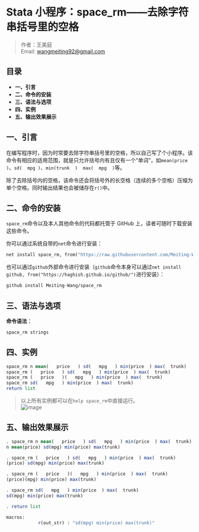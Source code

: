 # Stata 小程序：space_rm——去除字符串括号里的空格

> 作者：王美庭  
> Email: wangmeiting92@gmail.com

## 目录

- **一、引言**
- **二、命令的安装**
- **三、语法与选项**
- **四、实例**
- **五、输出效果展示**

## 一、引言

在编写程序时，因为时常要去除字符串括号里的空格，所以自己写了个小程序。该命令有相应的适用范围，就是只允许括号内有且仅有一个“单词”，如`mean(price )`、`sd(  mpg )`、`min(trunk  )  max(  mpg  )`等。

除了去除括号内的空格，该命令还会将括号外的长空格（连续的多个空格）压缩为单个空格。同时输出结果也会被储存在`r()`中。

## 二、命令的安装

`space_rm`命令以及本人其他命令的代码都托管于 GitHub 上，读者可随时下载安装这些命令。

你可以通过系统自带的`net`命令进行安装：

```stata
net install space_rm, from("https://raw.githubusercontent.com/Meiting-Wang/space_rm/master")
```

也可以通过`github`外部命令进行安装（`github`命令本身可以通过`net install github, from("https://haghish.github.io/github/")`进行安装）：

```stata
github install Meiting-Wang/space_rm
```

## 三、语法与选项

**命令语法**：

```stata
space_rm strings
```

## 四、实例

```stata
space_rm n mean(   price   ) sd(   mpg   ) min(price  ) max(  trunk)
space_rm (   price   ) sd(   mpg   ) min(price  ) max(  trunk)
space_rm (   price   )(   mpg   ) min(price  ) max(  trunk)
space_rm sd(   mpg   ) min(price  ) max(  trunk)
return list
```

> 以上所有实例都可以在`help space_rm`中直接运行。  
> ![image](https://user-images.githubusercontent.com/42256486/90331475-3ce06600-dfe7-11ea-8add-931f15ddb7af.png)

## 五、输出效果展示

```stata
. space_rm n mean(   price   ) sd(   mpg   ) min(price  ) max(  trunk)
n mean(price) sd(mpg) min(price) max(trunk)

. space_rm (   price   ) sd(   mpg   ) min(price  ) max(  trunk)
(price) sd(mpg) min(price) max(trunk)

. space_rm (   price   )(   mpg   ) min(price  ) max(  trunk)
(price)(mpg) min(price) max(trunk)

. space_rm sd(   mpg   ) min(price  ) max(  trunk)
sd(mpg) min(price) max(trunk)

. return list

macros:
            r(out_str) : "sd(mpg) min(price) max(trunk)"
```
